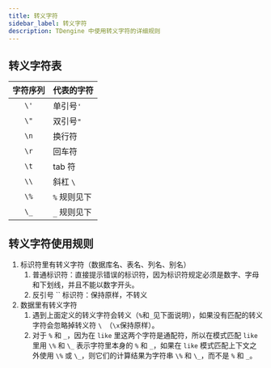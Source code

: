 ```yaml
---
title: 转义字符
sidebar_label: 转义字符
description: TDengine 中使用转义字符的详细规则
---
```


## 转义字符表

| 字符序列 | **代表的字符** |
| :------: | -------------- |
|   `\'`   | 单引号`'`        |
|   `\"`   | 双引号`"`        |
|   `\n`    | 换行符         |
|   `\r`    | 回车符         |
|   `\t`    | tab 符         |
|   `\\`   | 斜杠 `\ `          |
|   `\%`   | `%` 规则见下     |
|   `\_`   | `_` 规则见下    |


## 转义字符使用规则

1. 标识符里有转义字符（数据库名、表名、列名、别名）
   1. 普通标识符：直接提示错误的标识符，因为标识符规定必须是数字、字母和下划线，并且不能以数字开头。
   2. 反引号 `` 标识符：保持原样，不转义
2. 数据里有转义字符
   1. 遇到上面定义的转义字符会转义（`%`和`_`见下面说明），如果没有匹配的转义字符会忽略掉转义符 `\ `（`\x`保持原样）。
   2. 对于 `%` 和 `_`，因为在 `like` 里这两个字符是通配符，所以在模式匹配 `like` 里用 `\%` 和 `\_` 表示字符里本身的 `%` 和 `_`，如果在 `like` 模式匹配上下文之外使用 `\%` 或 `\_`，则它们的计算结果为字符串 `\%` 和 `\_`，而不是 `%` 和 `_`。
